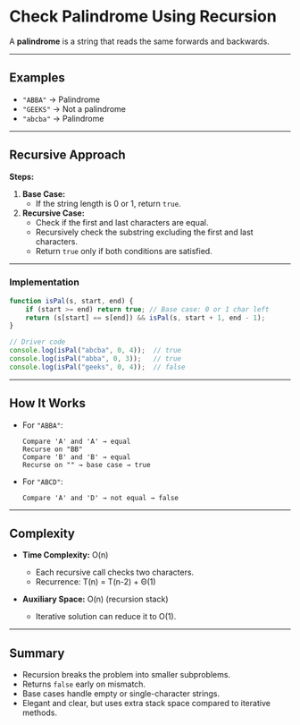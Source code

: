 
# Check Palindrome Using Recursion

A **palindrome** is a string that reads the same forwards and backwards.

---

## Examples

- `"ABBA"` → Palindrome  
- `"GEEKS"` → Not a palindrome  
- `"abcba"` → Palindrome  

---

## Recursive Approach

**Steps:**

1. **Base Case:**  
   - If the string length is 0 or 1, return `true`.
2. **Recursive Case:**  
   - Check if the first and last characters are equal.  
   - Recursively check the substring excluding the first and last characters.  
   - Return `true` only if both conditions are satisfied.

---

### Implementation

```js
function isPal(s, start, end) {
    if (start >= end) return true; // Base case: 0 or 1 char left
    return (s[start] == s[end]) && isPal(s, start + 1, end - 1);
}

// Driver code
console.log(isPal("abcba", 0, 4));  // true
console.log(isPal("abba", 0, 3));   // true
console.log(isPal("geeks", 0, 4));  // false
````

---

## How It Works

* For `"ABBA"`:

  ```
  Compare 'A' and 'A' → equal
  Recurse on "BB"
  Compare 'B' and 'B' → equal
  Recurse on "" → base case → true
  ```
* For `"ABCD"`:

  ```
  Compare 'A' and 'D' → not equal → false
  ```

---

## Complexity

* **Time Complexity:** O(n)

  * Each recursive call checks two characters.
  * Recurrence: T(n) = T(n-2) + Θ(1)
* **Auxiliary Space:** O(n) (recursion stack)

  * Iterative solution can reduce it to O(1).

---

## Summary

* Recursion breaks the problem into smaller subproblems.
* Returns `false` early on mismatch.
* Base cases handle empty or single-character strings.
* Elegant and clear, but uses extra stack space compared to iterative methods.
